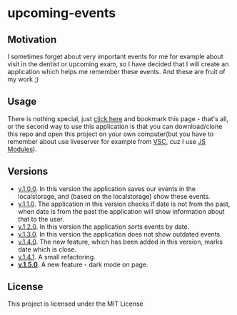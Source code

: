 # upcoming-events


## Motivation

I sometimes forget about very important events for me for example about visit in the dentist or upcoming exam,
so I have decided that I will create an application which helps me remember these events. And these are fruit of my work ;)

## Usage

There is nothing special, just [click here](https://mb-dir.github.io/upcoming-events/) and bookmark this page - that's all, or the second way to use this application is that you can download/clone this repo and open this project on your own computer(but you have to remember about use liveserver for example from [VSC](https://code.visualstudio.com/), cuz I use [JS Modules](https://javascript.info/modules-intro#what-is-a-module)).

## Versions

- [v.1.0.0](https://github.com/mb-dir/upcoming-events/releases/tag/v.1.0.0).
In this version the application saves our events in the localstorage, and (based on the localstorage) show these events.
- [v.1.1.0](https://github.com/mb-dir/upcoming-events/releases/tag/v.1.1.0).
The application in this version checks if date is not from the past, when date is from the past the application will show information about that to the user.
- [v.1.2.0](https://github.com/mb-dir/upcoming-events/releases/tag/v.1.2.0).
In this version the application sorts events by date.
- [v.1.3.0](https://github.com/mb-dir/upcoming-events/releases/tag/v.1.3.0).
In this version the application does not show outdated events.
- [v.1.4.0](https://github.com/mb-dir/upcoming-events/releases/tag/v.1.4.0).
The new feature, which has been added in this version, marks date which is close.
- [v.1.4.1](https://github.com/mb-dir/upcoming-events/releases/tag/v.1.4.1).
A small refactoring.
- [**v.1.5.0**](https://github.com/mb-dir/upcoming-events/releases/tag/v.1.5.0).
A new feature - dark mode on page.

## License

This project is licensed under the MIT License
